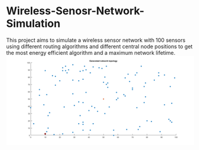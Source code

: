 # Wireless-Senosr-Network-Simulation

This project aims to simulate a wireless sensor network with 100 sensors using different routing algorithms and different central node positions to get the most energy efficient algorithm and a maximum network lifetime.
![alt text](https://github.com/youhanamikhaiel/Wireless-Senosr-Network-Simulation/blob/master/1.png)
